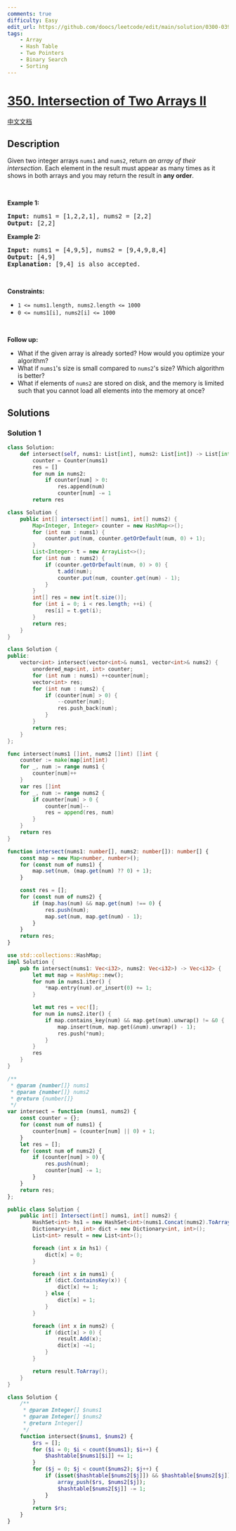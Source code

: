```yaml
---
comments: true
difficulty: Easy
edit_url: https://github.com/doocs/leetcode/edit/main/solution/0300-0399/0350.Intersection%20of%20Two%20Arrays%20II/README_EN.md
tags:
    - Array
    - Hash Table
    - Two Pointers
    - Binary Search
    - Sorting
---
```


# [350. Intersection of Two Arrays II](https://leetcode.com/problems/intersection-of-two-arrays-ii)

[中文文档](/solution/0300-0399/0350.Intersection%20of%20Two%20Arrays%20II/README.md)

## Description

<p>Given two integer arrays <code>nums1</code> and <code>nums2</code>, return <em>an array of their intersection</em>. Each element in the result must appear as many times as it shows in both arrays and you may return the result in <strong>any order</strong>.</p>

<p>&nbsp;</p>
<p><strong class="example">Example 1:</strong></p>

<pre>
<strong>Input:</strong> nums1 = [1,2,2,1], nums2 = [2,2]
<strong>Output:</strong> [2,2]
</pre>

<p><strong class="example">Example 2:</strong></p>

<pre>
<strong>Input:</strong> nums1 = [4,9,5], nums2 = [9,4,9,8,4]
<strong>Output:</strong> [4,9]
<strong>Explanation:</strong> [9,4] is also accepted.
</pre>

<p>&nbsp;</p>
<p><strong>Constraints:</strong></p>

<ul>
	<li><code>1 &lt;= nums1.length, nums2.length &lt;= 1000</code></li>
	<li><code>0 &lt;= nums1[i], nums2[i] &lt;= 1000</code></li>
</ul>

<p>&nbsp;</p>
<p><strong>Follow up:</strong></p>

<ul>
	<li>What if the given array is already sorted? How would you optimize your algorithm?</li>
	<li>What if <code>nums1</code>&#39;s size is small compared to <code>nums2</code>&#39;s size? Which algorithm is better?</li>
	<li>What if elements of <code>nums2</code> are stored on disk, and the memory is limited such that you cannot load all elements into the memory at once?</li>
</ul>

## Solutions

### Solution 1

<!-- tabs:start -->

```python
class Solution:
    def intersect(self, nums1: List[int], nums2: List[int]) -> List[int]:
        counter = Counter(nums1)
        res = []
        for num in nums2:
            if counter[num] > 0:
                res.append(num)
                counter[num] -= 1
        return res
```

```java
class Solution {
    public int[] intersect(int[] nums1, int[] nums2) {
        Map<Integer, Integer> counter = new HashMap<>();
        for (int num : nums1) {
            counter.put(num, counter.getOrDefault(num, 0) + 1);
        }
        List<Integer> t = new ArrayList<>();
        for (int num : nums2) {
            if (counter.getOrDefault(num, 0) > 0) {
                t.add(num);
                counter.put(num, counter.get(num) - 1);
            }
        }
        int[] res = new int[t.size()];
        for (int i = 0; i < res.length; ++i) {
            res[i] = t.get(i);
        }
        return res;
    }
}
```

```cpp
class Solution {
public:
    vector<int> intersect(vector<int>& nums1, vector<int>& nums2) {
        unordered_map<int, int> counter;
        for (int num : nums1) ++counter[num];
        vector<int> res;
        for (int num : nums2) {
            if (counter[num] > 0) {
                --counter[num];
                res.push_back(num);
            }
        }
        return res;
    }
};
```

```go
func intersect(nums1 []int, nums2 []int) []int {
	counter := make(map[int]int)
	for _, num := range nums1 {
		counter[num]++
	}
	var res []int
	for _, num := range nums2 {
		if counter[num] > 0 {
			counter[num]--
			res = append(res, num)
		}
	}
	return res
}
```

```ts
function intersect(nums1: number[], nums2: number[]): number[] {
    const map = new Map<number, number>();
    for (const num of nums1) {
        map.set(num, (map.get(num) ?? 0) + 1);
    }

    const res = [];
    for (const num of nums2) {
        if (map.has(num) && map.get(num) !== 0) {
            res.push(num);
            map.set(num, map.get(num) - 1);
        }
    }
    return res;
}
```

```rust
use std::collections::HashMap;
impl Solution {
    pub fn intersect(nums1: Vec<i32>, nums2: Vec<i32>) -> Vec<i32> {
        let mut map = HashMap::new();
        for num in nums1.iter() {
            *map.entry(num).or_insert(0) += 1;
        }

        let mut res = vec![];
        for num in nums2.iter() {
            if map.contains_key(num) && map.get(num).unwrap() != &0 {
                map.insert(num, map.get(&num).unwrap() - 1);
                res.push(*num);
            }
        }
        res
    }
}
```

```js
/**
 * @param {number[]} nums1
 * @param {number[]} nums2
 * @return {number[]}
 */
var intersect = function (nums1, nums2) {
    const counter = {};
    for (const num of nums1) {
        counter[num] = (counter[num] || 0) + 1;
    }
    let res = [];
    for (const num of nums2) {
        if (counter[num] > 0) {
            res.push(num);
            counter[num] -= 1;
        }
    }
    return res;
};
```

```cs
public class Solution {
    public int[] Intersect(int[] nums1, int[] nums2) {
        HashSet<int> hs1 = new HashSet<int>(nums1.Concat(nums2).ToArray());
        Dictionary<int, int> dict = new Dictionary<int, int>();
        List<int> result = new List<int>();

        foreach (int x in hs1) {
            dict[x] = 0;
        }

        foreach (int x in nums1) {
            if (dict.ContainsKey(x)) {
                dict[x] += 1;
            } else {
                dict[x] = 1;
            }
        }

        foreach (int x in nums2) {
            if (dict[x] > 0) {
                result.Add(x);
                dict[x] -=1;
            }
        }

        return result.ToArray();
    }
}
```

```php
class Solution {
    /**
     * @param Integer[] $nums1
     * @param Integer[] $nums2
     * @return Integer[]
     */
    function intersect($nums1, $nums2) {
        $rs = [];
        for ($i = 0; $i < count($nums1); $i++) {
            $hashtable[$nums1[$i]] += 1;
        }
        for ($j = 0; $j < count($nums2); $j++) {
            if (isset($hashtable[$nums2[$j]]) && $hashtable[$nums2[$j]] > 0) {
                array_push($rs, $nums2[$j]);
                $hashtable[$nums2[$j]] -= 1;
            }
        }
        return $rs;
    }
}
```

<!-- tabs:end -->

<!-- end -->
